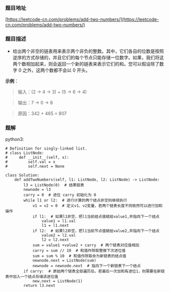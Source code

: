 ### 题目地址

[https://leetcode-cn.com/problems/add-two-numbers/](https://leetcode-cn.com/problems/add-two-numbers/)

### 题目描述

- 给出两个非空的链表用来表示两个非负的整数。其中，它们各自的位数是按照逆序的方式存储的，并且它们的每个节点只能存储一位数字。如果，我们将这两个数相加起来，则会返回一个新的链表来表示它们的和。您可以假设除了数字 0 之外，这两个数都不会以 0 开头。

**示例**：

> 输入：(2 -> 4 -> 3) + (5 -> 6 -> 4)

> 输出：7 -> 0 -> 8

> 原因：342 + 465 = 807

### 题解

python3:

```
# Definition for singly-linked list.
# class ListNode:
#     def __init__(self, x):
#         self.val = x
#         self.next = None

class Solution:
    def addTwoNumbers(self, l1: ListNode, l2: ListNode) -> ListNode:  
        l3 = ListNode(0)  # 结果链表
        newnode = l3
        carry = 0  # 进位 carry 初始化为 0
        while l1 or l2:  # 进行计算的两个结点非空则继续执行
            v1 = v2 = 0  # 定义v1、v2变量，若两个链表长度不同依然可以进行加和操作
            if l1:  # 如果l1非空，把l1当前结点值赋给value1,并指向下一个结点
                value1 = l1.val  
                l1 = l1.next  
            if l2:  # 如果l2非空，把l1当前节点值赋给value2,并指向下一个结点
                value2 = l2.val
                l2 = l2.next
            sum = value1 +value2 + carry  # 两个链表对应值相加
            carry = sum // 10  # 和值作除取整做下次进位值
            sum = sum % 10  # 和值作除取余为新链表的结点值
            newnode.next = ListNode(sum)
            newnode = newnode.next  # 指向下一个新链表下一个结点
        if carry:  # 原始两个链表全部遍历后，若最后一次加和有进位1，则需要在新链表中加入一个结点存储该进位值
            new.next = ListNode(1)
        return l3.next

```
